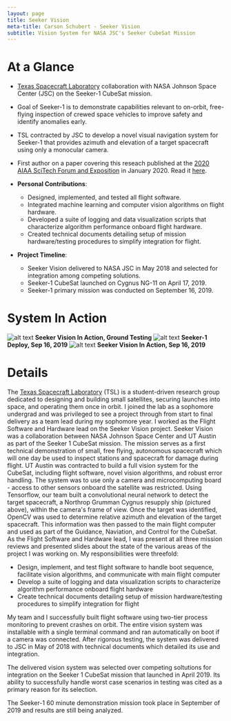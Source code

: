 ```yaml
---
layout: page
title: Seeker Vision
meta-title: Carson Schubert - Seeker Vision
subtitle: Vision System for NASA JSC's Seeker CubeSat Mission
---
```


# At a Glance
- [Texas Spacecraft Laboratory](https://sites.utexas.edu/tsl/#) collaboration with NASA Johnson Space Center (JSC)
on the Seeker-1 CubeSat mission.  

- Goal of Seeker-1 is to demonstrate capabilities relevant to on-orbit, free-flying inspection of
crewed space vehicles to improve safety and identify anomalies early.  

- TSL contracted by JSC to develop a novel visual navigation system for Seeker-1 that provides 
azimuth and elevation of a target spacecraft using only a monocular camera.  

- First author on a paper covering this reseach published at the [2020 AIAA SciTech Forum and Exposition](https://www.aiaa.org/SciTech) in 
January 2020. Read it [here](https://arc.aiaa.org/doi/10.2514/6.2020-1376).  

- **Personal Contributions**:  
  
    - Designed, implemented, and tested all flight software.
    - Integrated machine learning and computer vision algorithms on flight hardware.
    - Developed a suite of logging and data visualization scripts that characterize algorithm performance onboard flight hardware.
    - Created technical documents detailing setup of mission hardware/testing procedures to simplify integration for flight.  

- **Project Timeline**:  

    - Seeker Vision delivered to NASA JSC in May 2018 and selected for integration among competing solutions.
    - Seeker-1 CubeSat launched on Cygnus NG-11 on April 17, 2019.
    - Seeker-1 primary mission was conducted on September 16, 2019.

# System In Action

![alt text](https://cschubes.github.io/img/seeker/cygnus-dark.gif "Seeker Vision In Action, Ground Testing")
**Seeker Vision In Action, Ground Testing**
![alt text](https://cschubes.github.io/img/seeker/seeker_deploy.gif "Seeker-1 Deploy, Sep 16, 2019")
**Seeker-1 Deploy, Sep 16, 2019**
![alt text](https://cschubes.github.io/img/seeker/seeker_vision_orbit.gif "Seeker Vision In Action, Sep 16, 2019")
**Seeker Vision In Action, Sep 16, 2019**

# Details
The [Texas Spacecraft Laboratory](https://sites.utexas.edu/tsl/#) (TSL) is a student-driven research group dedicated to designing and building small satellites, 
securing launches into space, and operating them once in orbit. I joined the lab as a sophomore undergrad and was privileged to see a project through from start to 
final delivery as a team lead during my sophomore year. I worked as the Flight Software and Hardware lead on the Seeker Vision project. Seeker Vision was a collaboration between 
NASA Johnson Space Center and UT Austin as part of the Seeker 1 CubeSat mission. The mission serves as a first technical demonstration of small, free flying, autonomous 
spacecraft which will one day be used to inspect stations and spacecraft for damage during flight. UT Austin was contracted to build a full vision system for the CubeSat, 
including flight software, novel vision algorithms, and robust error handling. The system was to use only a camera and microcomputing board - access to other sensors
onboard the satellite was restricted. Using Tensorflow, our team built a convolutional neural network to detect the 
target spacecraft, a Northrop Grumman Cygnus resupply ship (pictured above), within the camera's frame of view. Once the target was identified, OpenCV was used to determine relative azimuth and elevation of 
the target spacecraft. This information was then passed to the main flight computer and used as part of the Guidance, Naviation, and Control for the CubeSat.
As the Flight Software and Hardware lead, I was present at all three mission reviews and presented slides about the state of the various 
areas of the project I was working on. My responsibilities were threefold:

- Design, implement, and test flight software to handle boot sequence, facilitate vision algorithms, and communicate with main flight computer
- Develop a suite of logging and data visualization scripts to characterize algorithm performance onboard flight hardware
- Create technical documents detailing setup of mission hardware/testing procedures to simplify integration for flight

My team and I successfully built flight software using two-tier process monitoring to prevent crashes on orbit. The entire vision system was installable
with a single terminal command and ran automatically on boot if a camera was connected. After rigorous testing, the system was delivered to JSC in May of 2018 
with technical documents which detailed its use and integration.   

The delivered vision system was selected over competing soltutions for integration on the Seeker 1 CubeSat mission that launched in April 2019. Its
ability to successfully handle worst case scenarios in testing was cited as a primary reason for its selection.

The Seeker-1 60 minute demonstration mission took place in September of 2019 and results are still being analyzed.
